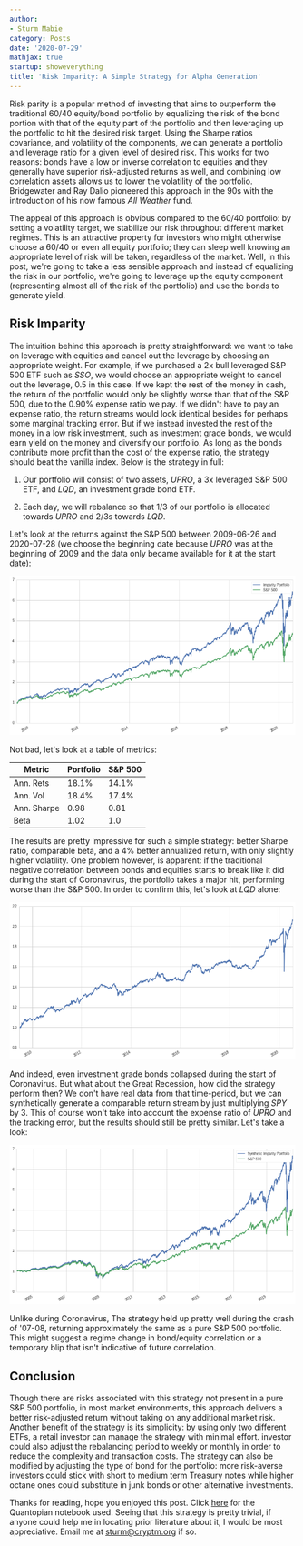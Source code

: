 ```yaml
---
author:
- Sturm Mabie
category: Posts
date: '2020-07-29'
mathjax: true
startup: showeverything
title: 'Risk Imparity: A Simple Strategy for Alpha Generation'
---
```


Risk parity is a popular method of investing that aims to outperform the
traditional 60/40 equity/bond portfolio by equalizing the risk of the
bond portion with that of the equity part of the portfolio and then
leveraging up the portfolio to hit the desired risk target. Using the
Sharpe ratios covariance, and volatility of the components, we can
generate a portfolio and leverage ratio for a given level of desired
risk. This works for two reasons: bonds have a low or inverse
correlation to equities and they generally have superior risk-adjusted
returns as well, and combining low correlation assets allows us to lower
the volatility of the portfolio. Bridgewater and Ray Dalio pioneered
this approach in the 90s with the introduction of his now famous *All
Weather* fund.

The appeal of this approach is obvious compared to the 60/40 portfolio:
by setting a volatility target, we stabilize our risk throughout
different market regimes. This is an attractive property for investors
who might otherwise choose a 60/40 or even all equity portfolio; they
can sleep well knowing an appropriate level of risk will be taken,
regardless of the market. Well, in this post, we\'re going to take a
less sensible approach and instead of equalizing the risk in our
portfolio, we\'re going to leverage up the equity component
(representing almost all of the risk of the portfolio) and use the bonds
to generate yield.

Risk Imparity
-------------

The intuition behind this approach is pretty straightforward: we want to
take on leverage with equities and cancel out the leverage by choosing
an appropriate weight. For example, if we purchased a 2x bull leveraged
S&P 500 ETF such as *SSO*, we would choose an appropriate weight to
cancel out the leverage, 0.5 in this case. If we kept the rest of the
money in cash, the return of the portfolio would only be slightly worse
than that of the S&P 500, due to the 0.90% expense ratio we pay. If we
didn\'t have to pay an expense ratio, the return streams would look
identical besides for perhaps some marginal tracking error. But if we
instead invested the rest of the money in a low risk investment, such as
investment grade bonds, we would earn yield on the money and diversify
our portfolio. As long as the bonds contribute more profit than the cost
of the expense ratio, the strategy should beat the vanilla index. Below
is the strategy in full:

1.  Our portfolio will consist of two assets, *UPRO*, a 3x leveraged S&P
    500 ETF, and *LQD*, an investment grade bond ETF.

2.  Each day, we will rebalance so that 1/3 of our portfolio is
    allocated towards *UPRO* and 2/3s towards *LQD*.

Let\'s look at the returns against the S&P 500 between 2009-06-26 and
2020-07-28 (we choose the beginning date because *UPRO* was at the
beginning of 2009 and the data only became available for it at the start
date):

![Imparity Portfolio Returns](/assets/iret.png)

Not bad, let\'s look at a table of metrics:

| Metric      | Portfolio | S&P 500 |
|-------------|-----------|---------|
| Ann. Rets   | 18.1%     | 14.1%   |
| Ann. Vol    | 18.4%     | 17.4%   |
| Ann. Sharpe | 0.98      | 0.81    |
| Beta        | 1.02      | 1.0     |

The results are pretty impressive for such a simple strategy: better
Sharpe ratio, comparable beta, and a 4% better annualized return, with
only slightly higher volatility. One problem however, is apparent: if
the traditional negative correlation between bonds and equities starts
to break like it did during the start of Coronavirus, the portfolio
takes a major hit, performing worse than the S&P 500. In order to
confirm this, let\'s look at *LQD* alone:

![LQD Rets](/assets/lqd.png)

And indeed, even investment grade bonds collapsed during the start of
Coronavirus. But what about the Great Recession, how did the strategy
perform then? We don\'t have real data from that time-period, but we can
synthetically generate a comparable return stream by just multiplying
*SPY* by 3. This of course won\'t take into account the expense ratio of
*UPRO* and the tracking error, but the results should still be pretty
similar. Let\'s take a look:

![Synthetic Imparity Portfolio Returns](/assets/siret.png)

Unlike during Coronavirus, The strategy held up pretty well during the
crash of \'07-08, returning approximately the same as a pure S&P 500
portfolio. This might suggest a regime change in bond/equity correlation
or a temporary blip that isn\'t indicative of future correlation.

Conclusion
----------

Though there are risks associated with this strategy not present in a
pure S&P 500 portfolio, in most market environments, this approach
delivers a better risk-adjusted return without taking on any additional
market risk. Another benefit of the strategy is its simplicity: by using
only two different ETFs, a retail investor can manage the strategy with
minimal effort. investor could also adjust the rebalancing period to
weekly or monthly in order to reduce the complexity and transaction
costs. The strategy can also be modified by adjusting the type of bond
for the portfolio: more risk-averse investors could stick with short to
medium term Treasury notes while higher octane ones could substitute in
junk bonds or other alternative investments.

Thanks for reading, hope you enjoyed this post. Click
[here](https://www.quantopian.com/posts/risk-imparity) for the
Quantopian notebook used. Seeing that this strategy is pretty trivial,
if anyone could help me in locating prior literature about it, I would
be most appreciative. Email me at <sturm@cryptm.org> if so.
